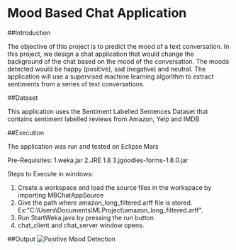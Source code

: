 # Mood Based Chat Application
##Introduction

The objective of this project is to predict the mood of a text conversation. In this project, we
design a chat application that would change the background of the chat based on the mood of
the conversation. The moods detected would be happy (positive), sad (negative) and neutral.
The application will use a supervised machine learning algorithm to extract sentiments from a
series of text conversations.

##Dataset

This application uses the Sentiment Labelled Sentences Dataset that contains sentiment labelled reviews from Amazon, Yelp and IMDB

##Execution

The application was run and tested on Eclipse Mars

Pre-Requisites:
1.weka.jar
2.JRE 1.8
3.jgoodies-forms-1.8.0.jar

Steps to Execute in windows:

1. Create a workspace and load the source files in the workspace by importing MBChatAppSource
2. Give the path where amazon_long_filtered.arff file is stored. Ex:"C:\\Users\\Documents\\MLProject\\amazon_long_filtered.arff". 
3. Run StartWeka.java by pressing the run button
4. chat_client and chat_server window opens.

##Output
![Positive Mood Detection](/positveMoodDetect?raw=true "Positive mood detection")
